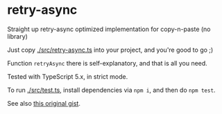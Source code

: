 # retry-async

Straight up retry-async optimized implementation for copy-n-paste (no library)

Just copy [./src/retry-async.ts](./src/retry-async.ts) into your project, and you're good to go ;)

Function `retryAsync` there is self-explanatory, and that is all you need.

Tested with TypeScript 5.x, in strict mode.

To run [./src/test.ts](./src/test.ts), install dependencies via `npm i`, and then do `npm test`.

See also [this original gist](https://gist.github.com/vitaly-t/6e3d285854d882b1618c7e435df164c4).
